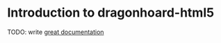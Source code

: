 # Introduction to dragonhoard-html5

TODO: write [great documentation](http://jacobian.org/writing/what-to-write/)
